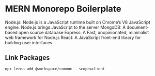 # MERN Monorepo Boilerplate

Node.js: Node.js is a JavaScript runtime built on Chrome’s V8 JavaScript engine. Node.js brings JavaScript to the server
MongoDB: A document-based open source database
Express: A Fast, unopinionated, minimalist web framework for Node.js
React: A JavaScript front-end library for building user interfaces

## Link Packages

```
npx lerna add @workspace/common --scope=client
```
